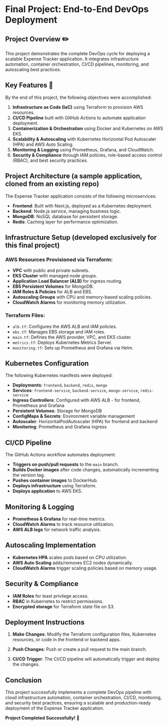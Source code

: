 # Final Project: End-to-End DevOps Deployment

## Project Overview :pencil2:

This project demonstrates the complete DevOps cycle for deploying a scalable Expense Tracker application. It integrates infrastructure automation, container orchestration, CI/CD pipelines, monitoring, and autoscaling best practices.

## Key Features :notebook:

By the end of this project, the following objectives were accomplished:

1. **Infrastructure as Code (IaC)** using Terraform to provision AWS resources.
2. **CI/CD Pipeline** built with GitHub Actions to automate application deployment.
3. **Containerization & Orchestration** using Docker and Kubernetes on AWS EKS.
4. **Scalability & Autoscaling** with Kubernetes Horizontal Pod Autoscaler (HPA) and AWS Auto Scaling.
5. **Monitoring & Logging** using Prometheus, Grafana, and CloudWatch.
6. **Security & Compliance** through IAM policies, role-based access control (RBAC), and best security practices.

## Project Architecture (a sample application, cloned from an existing repo)

The Expense Tracker application consists of the following microservices:
- **Frontend**: Built with Next.js, deployed as a Kubernetes deployment.
- **Backend**: Node.js service, managing business logic.
- **MongoDB**: NoSQL database for persistent storage.
- **Redis**: Caching layer for performance optimization.

## Infrastructure Setup (developed exclusively for this final project)

### AWS Resources Provisioned via Terraform:
- **VPC** with public and private subnets.
- **EKS Cluster** with managed node groups.
- **Application Load Balancer (ALB)** for ingress routing.
- **EBS Persistent Volumes** for MongoDB.
- **IAM Roles & Policies** for ALB and EBS.
- **Autoscaling Groups** with CPU and memory-based scaling policies.
- **CloudWatch Alarms** for monitoring memory utilization.

### Terraform Files:
- `alb.tf`: Configures the AWS ALB and IAM policies.
- `ebs.tf`: Manages EBS storage and IAM roles.
- `main.tf`: Defines the AWS provider, VPC, and EKS cluster.
- `metrics.tf`: Deploys Kubernetes Metrics Server.
- `monitoring.tf`: Sets up Prometheus and Grafana via Helm.

## Kubernetes Configuration

The following Kubernetes manifests were deployed:
- **Deployments**: `frontend`, `backend`, `redis`, `mongo`
- **Services**: `frontend-service`, `backend-service`, `mongo-service`, `redis-service`
- **Ingress Controllers**: Configured with AWS ALB - for frontend, Prometheus and Grafana
- **Persistent Volumes**: Storage for MongoDB
- **ConfigMaps & Secrets**: Environment variable management
- **Autoscaler**: HorizontalPodAutoscaler (HPA) for frontend and backend
- **Monitoring**: Prometheus and Grafana ingress

## CI/CD Pipeline

The GitHub Actions workflow automates deployment:
- **Triggers on push/pull requests** to the `main` branch.
- **Builds Docker images** after code changes, automatically incrementing the version tag.
- **Pushes container images** to DockerHub.
- **Deploys infrastructure** using Terraform.
- **Deploys application** to AWS EKS.

## Monitoring & Logging
- **Prometheus & Grafana** for real-time metrics.
- **CloudWatch Alarms** to track resource utilization.
- **AWS ALB logs** for network traffic analysis.

## Autoscaling Implementation
- **Kubernetes HPA** scales pods based on CPU utilization.
- **AWS Auto Scaling** adds/removes EC2 nodes dynamically.
- **CloudWatch Alarms** trigger scaling policies based on memory usage.

## Security & Compliance
- **IAM Roles** for least privilege access.
- **RBAC** in Kubernetes to restrict permissions.
- **Encrypted storage** for Terraform state file on S3.

## Deployment Instructions
1. **Make Changes**:
   Modify the Terraform configuration files, Kubernetes resources, or code in the frontend or backend apps.

2. **Push Changes**:
   Push or create a pull request to the main branch.

3. **CI/CD Trigger**:
   The CI/CD pipeline will automatically trigger and deploy the changes.

## Conclusion
This project successfully implements a complete DevOps pipeline with cloud infrastructure automation, container orchestration, CI/CD, monitoring, and security best practices, ensuring a scalable and production-ready deployment of the Expense Tracker application.

**Project Completed Successfully!** 🚀